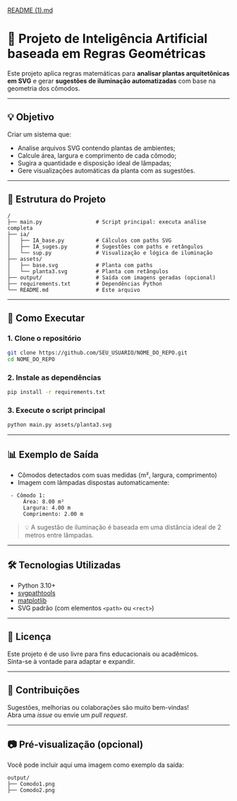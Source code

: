 [README (1).md](https://github.com/user-attachments/files/21673257/README.1.md)
# 🧠 Projeto de Inteligência Artificial baseada em Regras Geométricas

Este projeto aplica regras matemáticas para **analisar plantas arquitetônicas em SVG** e gerar **sugestões de iluminação automatizadas** com base na geometria dos cômodos.

---

## 💡 Objetivo

Criar um sistema que:
- Analise arquivos SVG contendo plantas de ambientes;
- Calcule área, largura e comprimento de cada cômodo;
- Sugira a quantidade e disposição ideal de lâmpadas;
- Gere visualizações automáticas da planta com as sugestões.

---

## 📁 Estrutura do Projeto

```
/
├── main.py                 # Script principal: executa análise completa
├── ia/
│   ├── IA_base.py          # Cálculos com paths SVG
│   ├── IA_suges.py         # Sugestões com paths e retângulos
│   └── sup.py              # Visualização e lógica de iluminação
├── assets/
│   ├── base.svg            # Planta com paths
│   └── planta3.svg         # Planta com retângulos
├── output/                 # Saída com imagens geradas (opcional)
├── requirements.txt        # Dependências Python
└── README.md               # Este arquivo
```

---

## 🚀 Como Executar

### 1. Clone o repositório
```bash
git clone https://github.com/SEU_USUARIO/NOME_DO_REPO.git
cd NOME_DO_REPO
```

### 2. Instale as dependências
```bash
pip install -r requirements.txt
```

### 3. Execute o script principal
```bash
python main.py assets/planta3.svg
```

---

## 📊 Exemplo de Saída

- Cômodos detectados com suas medidas (m², largura, comprimento)
- Imagem com lâmpadas dispostas automaticamente:

```
 - Cômodo 1:
     Área: 8.00 m²
     Largura: 4.00 m
     Comprimento: 2.00 m
```

> 💡 A sugestão de iluminação é baseada em uma distância ideal de 2 metros entre lâmpadas.

---

## 🛠 Tecnologias Utilizadas

- Python 3.10+
- [svgpathtools](https://pypi.org/project/svgpathtools/)
- [matplotlib](https://matplotlib.org/)
- SVG padrão (com elementos `<path>` ou `<rect>`)

---

## 📎 Licença

Este projeto é de uso livre para fins educacionais ou acadêmicos.  
Sinta-se à vontade para adaptar e expandir.

---

## 🤝 Contribuições

Sugestões, melhorias ou colaborações são muito bem-vindas!  
Abra uma *issue* ou envie um *pull request*.

---

## 📷 Pré-visualização (opcional)

Você pode incluir aqui uma imagem como exemplo da saída:

```
output/
├── Comodo1.png
├── Comodo2.png
```
